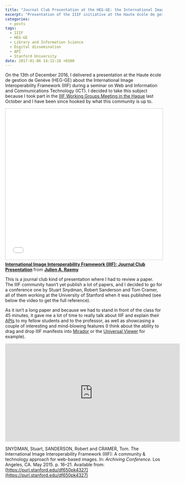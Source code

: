 ```yaml
---
title: "Journal Club Presentation at the HEG-GE: the International Image Interoperability Framework (IIIF)"
excerpt: "Presentation of the IIIF initiative at the Haute école de gestion de Genève (HEG-GE) during a seminar on Web and Information and Communications Technology (ICT)."
categories:
  - posts
tags:
  - IIIF
  - HEG-GE
  - Library and Information Science
  - Digital dissemination
  - API
  - Stanford University
date: 2017-01-06 14:15:28 +0100
---
```


On the 13th of December 2016, I delivered a presentation at the Haute école de gestion de Genève (HEG-GE) about the International Image Interoperability Framework (IIIF) during a seminar on Web and Information and Communications Technology (ICT). I decided to take this subject because I took part in the [IIIF Working Groups Meeting in the Hague][IIIF-Hague] last October and I have been since hooked by what this community is up to.

<iframe src="//www.slideshare.net/slideshow/embed_code/key/A2WPxxp2jYR2Fu" width="595" height="485" frameborder="0" marginwidth="0" marginheight="0" scrolling="no" style="border:1px solid #CCC; border-width:1px; margin-bottom:5px; max-width: 100%;" allowfullscreen> </iframe> <div style="margin-bottom:5px"> <strong> <a href="//www.slideshare.net/JulienARaemy/international-image-interoperability-framework-iiif-journal-club-presentation" title="International Image Interoperability Framework (IIIF): Journal Club Presentation" target="_blank">International Image Interoperability Framework (IIIF): Journal Club Presentation</a> </strong> from <strong><a href="https://www.slideshare.net/JulienARaemy" target="_blank">Julien A. Raemy</a></strong> </div>

This is a journal club kind of presentation where I had to review a paper. The IIIF community hasn’t yet publish a lot of papers, and I decided to go for a conference one by Stuart Snydman, Robert Sanderson and Tom Cramer, all of them working at the University of Stanford when it was published (see below the video to get the full reference).

As it isn’t a long paper and because we had to stand in front of the class for 45 minutes, it gave me a lot of time to really talk about IIIF and explain their [APIs][IIIF-APIs] to my fellow students and to the professor, as well as showcasing a couple of interesting and mind-blowing features (I think about the ability to drag and drop IIIF manifests into [Mirador][Mirador] or the [Universal Viewer][UV] for example).

<iframe width="560" height="315" src="https://www.youtube.com/embed/uih5JuQnYuo" frameborder="0" allowfullscreen></iframe>

SNYDMAN, Stuart, SANDERSON, Robert and CRAMER, Tom. The International Image Interoperability Framework (IIIF): A community & technology approach for web-based images. In: _Archiving Conference._ Los Angeles, CA. May 2015. p. 16–21. Available from: [https://purl.stanford.edu/df650pk4327](https://purl.stanford.edu/df650pk4327)

[IIIF-Hague]: http://iiif.io/event/2016/thehague/
[IIIF-APIs]: http://iiif.io/technical-details/
[Mirador]: http://projectmirador.org/
[UV]: http://universalviewer.io/